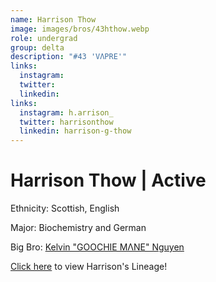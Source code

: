 ```yaml
---
name: Harrison Thow
image: images/bros/43hthow.webp
role: undergrad
group: delta
description: "#43 'VΛPRE'"
links:
  instagram: 
  twitter: 
  linkedin: 
links:
  instagram: h.arrison_
  twitter: harrisonthow
  linkedin: harrison-g-thow
---
```


# Harrison Thow | Active
Ethnicity: Scottish, English

Major: Biochemistry and German

Big Bro: [Kelvin "GOOCHIE MΛNE" Nguyen](25knguyen)

[Click here](/ujis/) to view Harrison's Lineage!